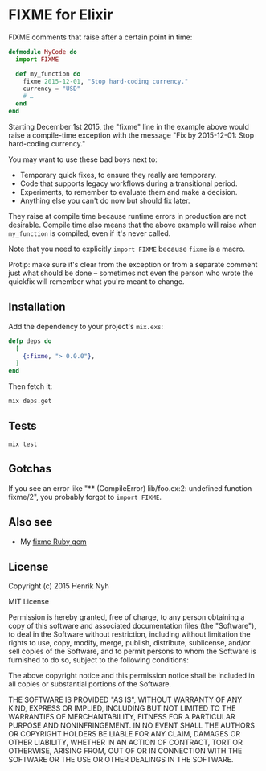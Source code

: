 # FIXME for Elixir

FIXME comments that raise after a certain point in time:

``` elixir
defmodule MyCode do
  import FIXME

  def my_function do
    fixme 2015-12-01, "Stop hard-coding currency."
    currency = "USD"
    # …
  end
end
```

Starting December 1st 2015, the "fixme" line in the example above would raise a compile-time exception with the message "Fix by 2015-12-01: Stop hard-coding currency."

You may want to use these bad boys next to:

* Temporary quick fixes, to ensure they really are temporary.
* Code that supports legacy workflows during a transitional period.
* Experiments, to remember to evaluate them and make a decision.
* Anything else you can't do now but should fix later.

They raise at compile time because runtime errors in production are not desirable. Compile time also means that the above example will raise when `my_function` is compiled, even if it's never called.

Note that you need to explicitly `import FIXME` because `fixme` is a macro.

Protip: make sure it's clear from the exception or from a separate comment just what should be done – sometimes not even the person who wrote the quickfix will remember what you're meant to change.


## Installation

Add the dependency to your project's `mix.exs`:

``` elixir
defp deps do
  [
    {:fixme, "> 0.0.0"},
  ]
end
```

Then fetch it:

```
mix deps.get
```


## Tests

```
mix test
```


## Gotchas

If you see an error like "** (CompileError) lib/foo.ex:2: undefined function fixme/2", you probably forgot to `import FIXME`.


## Also see

* My [fixme Ruby gem](https://github.com/henrik/fixme)


## License

Copyright (c) 2015 Henrik Nyh

MIT License

Permission is hereby granted, free of charge, to any person obtaining a copy of this software and associated documentation files (the "Software"), to deal in the Software without restriction, including without limitation the rights to use, copy, modify, merge, publish, distribute, sublicense, and/or sell copies of the Software, and to permit persons to whom the Software is furnished to do so, subject to the following conditions:

The above copyright notice and this permission notice shall be included in all copies or substantial portions of the Software.

THE SOFTWARE IS PROVIDED "AS IS", WITHOUT WARRANTY OF ANY KIND, EXPRESS OR IMPLIED, INCLUDING BUT NOT LIMITED TO THE WARRANTIES OF MERCHANTABILITY, FITNESS FOR A PARTICULAR PURPOSE AND NONINFRINGEMENT. IN NO EVENT SHALL THE AUTHORS OR COPYRIGHT HOLDERS BE LIABLE FOR ANY CLAIM, DAMAGES OR OTHER LIABILITY, WHETHER IN AN ACTION OF CONTRACT, TORT OR OTHERWISE, ARISING FROM, OUT OF OR IN CONNECTION WITH THE SOFTWARE OR THE USE OR OTHER DEALINGS IN THE SOFTWARE.

